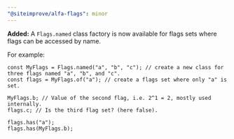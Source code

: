 ```yaml
---
"@siteimprove/alfa-flags": minor
---
```


**Added:** A `Flags.named` class factory is now available for flags sets where flags can be accessed by name.

For example:

```
const MyFlags = Flags.named("a", "b", "c"); // create a new class for three flags named "a", "b", and "c".
const flags = MyFlags.of("a"); // create a flags set where only "a" is set.

MyFlags.b; // Value of the second flag, i.e. 2^1 = 2, mostly used internally.
flags.c; // Is the third flag set? (here false).

flags.has("a");
flags.has(MyFlags.b);
```
